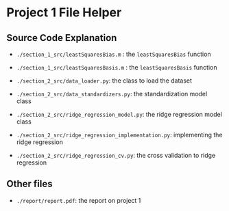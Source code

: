 # Project 1 File Helper

## Source Code Explanation

- `./section_1_src/leastSquaresBias.m` : the `leastSquaresBias` function
- `./section_1_src/leastSquaresBasis.m` : the `leastSquaresBasis` function

- `./section_2_src/data_loader.py`: the class to load the dataset
- `./section_2_src/data_standardizers.py`: the standardization model class
- `./section_2_src/ridge_regression_model.py`: the ridge regression model class
- `./section_2_src/ridge_regression_implementation.py`: implementing the ridge regression
- `./section_2_src/ridge_regression_cv.py`: the cross validation to ridge regression

## Other files

- `./report/report.pdf`: the report on project 1
